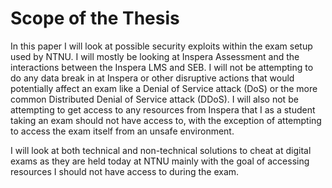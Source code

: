 # Scope of the Thesis
In this paper I will look at possible security exploits within the exam setup
used by NTNU. I will mostly be looking at Inspera Assessment and the 
interactions between the Inspera LMS and SEB. I will not be attempting to do any
data break in at Inspera or other disruptive actions that would potentially
affect an exam like a Denial of Service attack (DoS) or the more common
Distributed Denial of Service attack (DDoS). I will also not be attempting to
get access to any resources from Inspera that I as a student taking an exam
should not have access to, with the exception of attempting to access the exam
itself from an unsafe environment.

I will look at both technical and non-technical solutions to cheat at digital
exams as they are held today at NTNU mainly with the goal of accessing resources
I should not have access to during the exam.
